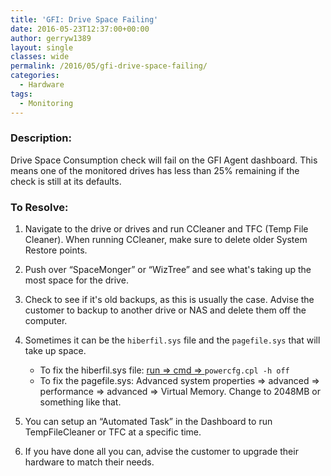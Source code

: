 ```yaml
---
title: 'GFI: Drive Space Failing'
date: 2016-05-23T12:37:00+00:00
author: gerryw1389
layout: single
classes: wide
permalink: /2016/05/gfi-drive-space-failing/
categories:
  - Hardware
tags:
  - Monitoring
---
```

<!--more-->

### Description:

Drive Space Consumption check will fail on the GFI Agent dashboard. This means one of the monitored drives has less than 25% remaining if the check is still at its defaults.

### To Resolve:

1. Navigate to the drive or drives and run CCleaner and TFC (Temp File Cleaner). When running CCleaner, make sure to delete older System Restore points.

2. Push over &#8220;SpaceMonger&#8221; or &#8220;WizTree&#8221; and see what's taking up the most space for the drive.

3. Check to see if it's old backups, as this is usually the case. Advise the customer to backup to another drive or NAS and delete them off the computer.

4. Sometimes it can be the `hiberfil.sys` file and the `pagefile.sys` that will take up space.

   - To fix the hiberfil.sys file: [run => cmd => ](https://automationadmin.com/2016/05/command-prompt-overview/) `powercfg.cpl -h off`
   - To fix the pagefile.sys: Advanced system properties => advanced => performance => advanced => Virtual Memory. Change to 2048MB or something like that.

5. You can setup an &#8220;Automated Task&#8221; in the Dashboard to run TempFileCleaner or TFC at a specific time.

6. If you have done all you can, advise the customer to upgrade their hardware to match their needs.